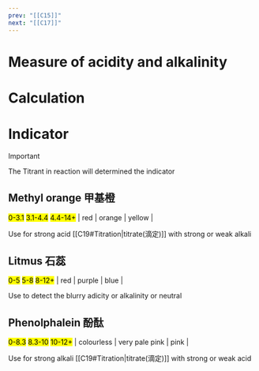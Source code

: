 ```yaml
---
prev: "[[C15]]"
next: "[[C17]]"
---
```

# Measure of acidity and alkalinity

# Calculation

# Indicator

> [!IMPORTANT]
> The Titrant in reaction will determined the indicator

## Methyl orange 甲基橙
<mark class="red ">0-3.1</mark>  <mark class="orange">3.1-4.4</mark> <mark class="yellow">4.4-14+</mark> 
| red | orange | yellow |

Use for strong acid [[C19#Titration|titrate(滴定)]] with strong or weak alkali
## Litmus 石蕊
<mark class="red ">0-5</mark> <mark class="purple">5-8</mark>  <mark class="blue">8-12+</mark> 
| red | purple | blue |

Use to detect the blurry adicity or alkalinity or neutral 
## Phenolphalein 酚酞
 <mark class="grey">0-8.3</mark>   <mark class="pink mark-border">8.3-10</mark>  <mark class="pink">10-12+</mark> 
| colourless | very pale pink | pink |


Use for strong alkali [[C19#Titration|titrate(滴定)]] with strong or weak acid 




